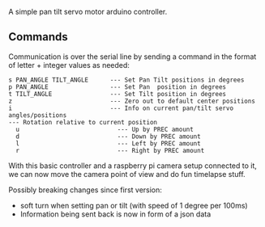 A simple pan tilt servo motor arduino controller.

Commands
---
Communication is over the serial line by sending a command in the format of letter + integer values as needed:
```
s PAN_ANGLE TILT_ANGLE      --- Set Pan Tilt positions in degrees
p PAN_ANGLE                 --- Set Pan  position in degrees
t TILT_ANGLE                --- Set Tilt position in degrees
z                           --- Zero out to default center positions
i                           --- Info on current pan/tilt servo angles/positions
--- Rotation relative to current position
  u                           --- Up by PREC amount
  d                           --- Down by PREC amount
  l                           --- Left by PREC amount
  r                           --- Right by PREC amount
```


With this basic controller and a raspberry pi camera setup connected to it, 
we can now move the camera point of view and do fun timelapse stuff.

Possibly breaking changes since first version:
- soft turn when setting pan or tilt (with speed of 1 degree per 100ms)
- Information being sent back is now in form of a json data
